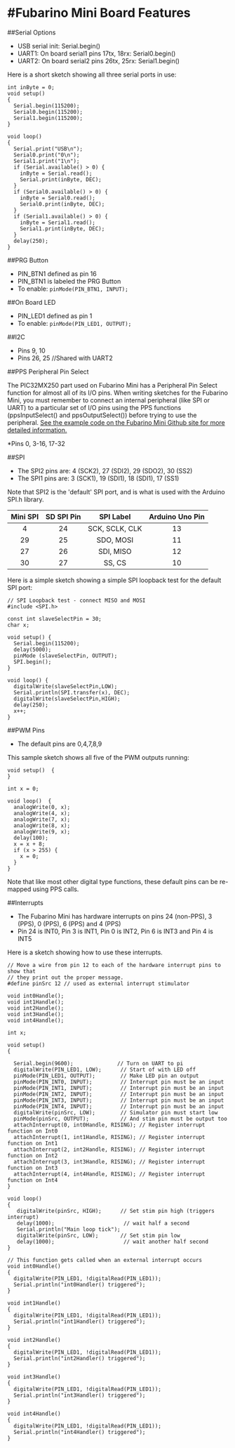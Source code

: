 #Fubarino Mini Board Features
====

##Serial Options
* USB serial init: Serial.begin()
* UART1: On board serial1 pins 17tx, 18rx: Serial0.begin()
* UART2: On board serial2 pins 26tx, 25rx: Serial1.begin()

Here is a short sketch showing all three serial ports in use:
	
    int inByte = 0;
    void setup()
    {
      Serial.begin(115200);
      Serial0.begin(115200);
      Serial1.begin(115200);
    }

    void loop()
    {
      Serial.print("USB\n");
      Serial0.print("0\n");
      Serial1.print("1\n");
      if (Serial.available() > 0) {
        inByte = Serial.read();
        Serial.print(inByte, DEC);
      }
      if (Serial0.available() > 0) {
        inByte = Serial0.read();
        Serial0.print(inByte, DEC);
      }
      if (Serial1.available() > 0) {
        inByte = Serial1.read();
        Serial1.print(inByte, DEC);
      }
      delay(250);
    }

##PRG Button
* PIN_BTN1 defined as pin 16
* PIN_BTN1 is labeled the PRG Button
* To enable: `pinMode(PIN_BTN1, INPUT);`

##On Board LED
* PIN_LED1 defined as pin 1 
* To enable: `pinMode(PIN_LED1, OUTPUT);`

##I2C
* Pins 9, 10
* Pins 26, 25 //Shared with UART2

##PPS Peripheral Pin Select

The PIC32MX250 part used on Fubarino Mini has a Peripheral Pin Select function for almost all of its I/O pins. When writing sketches for the Fubarino Mini, you must remember to connect an internal peripheral (like SPI or UART) to a particular set of I/O pins using the PPS functions (ppsInputSelect() and ppsOutputSelect()) before trying to use the peripheral. [See the example code on the Fubarino Mini Github site for more detailed information.](Fubarino-Mini-pps)

*Pins 0, 3-16, 17-32

##SPI
* The SPI2 pins are: 4 (SCK2), 27 (SDI2), 29 (SDO2), 30 (SS2)
* The SPI1 pins are: 3 (SCK1), 19 (SDI1), 18 (SDI1), 17 (SS1) 

Note that SPI2 is the 'default' SPI port, and is what is used with the Arduino SPI.h library.

|Mini SPI| SD SPI Pin | SPI Label| Arduino Uno Pin|
|:--:|:---:|:----:|:---:|
|4|24|SCK, SCLK, CLK| 13| 
|29|25|SDO, MOSI| 11|
|27|26|SDI, MISO| 12|
|30|27|SS, CS| 10|

Here is a simple sketch showing a simple SPI loopback test for the default SPI port:

    // SPI Loopback test - connect MISO and MOSI
    #include <SPI.h>

    const int slaveSelectPin = 30;
    char x;

    void setup() {
      Serial.begin(115200);
      delay(5000);
      pinMode (slaveSelectPin, OUTPUT);
      SPI.begin(); 
    }

    void loop() {
      digitalWrite(slaveSelectPin,LOW);
      Serial.println(SPI.transfer(x), DEC);
      digitalWrite(slaveSelectPin,HIGH); 
      delay(250);
      x++;
    }

##PWM Pins
* The default pins are 0,4,7,8,9

This sample sketch shows all five of the PWM outputs running:

    void setup()  {
    } 
    
    int x = 0;
    
    void loop()  { 
      analogWrite(0, x);
      analogWrite(4, x);
      analogWrite(7, x);
      analogWrite(8, x);
      analogWrite(9, x);
      delay(100);
      x = x + 8;
      if (x > 255) {
        x = 0;
      }
    }

Note that like most other digital type functions, these default pins can be re-mapped using PPS calls.

##Interrupts

* The Fubarino Mini has hardware interrupts on pins 24 (non-PPS), 3 (PPS), 0 (PPS), 6 (PPS) and 4 (PPS)
* Pin 24 is INT0, Pin 3 is INT1, Pin 0 is INT2, Pin 6 is INT3 and Pin 4 is INT5

Here is a sketch showing how to use these interrupts. 

	// Move a wire from pin 12 to each of the hardware interrupt pins to show that
	// they print out the proper message.
	#define pinSrc 12 // used as external interrupt stimulator

	void int0Handle();
	void int1Handle();
	void int2Handle();
	void int3Handle();
	void int4Handle();

	int x;

	void setup() 
	{
	  
	  Serial.begin(9600);              // Turn on UART to pi
	  digitalWrite(PIN_LED1, LOW);      // Start of with LED off
	  pinMode(PIN_LED1, OUTPUT);        // Make LED pin an output
	  pinMode(PIN_INT0, INPUT);         // Interrupt pin must be an input
	  pinMode(PIN_INT1, INPUT);         // Interrupt pin must be an input
	  pinMode(PIN_INT2, INPUT);         // Interrupt pin must be an input
	  pinMode(PIN_INT3, INPUT);         // Interrupt pin must be an input
	  pinMode(PIN_INT4, INPUT);         // Interrupt pin must be an input
	  digitalWrite(pinSrc, LOW);        // Simulator pin must start low
	  pinMode(pinSrc, OUTPUT);          // And stim pin must be output too
	  attachInterrupt(0, int0Handle, RISING); // Register interrupt function on Int0
	  attachInterrupt(1, int1Handle, RISING); // Register interrupt function on Int1
	  attachInterrupt(2, int2Handle, RISING); // Register interrupt function on Int2
	  attachInterrupt(3, int3Handle, RISING); // Register interrupt function on Int3
	  attachInterrupt(4, int4Handle, RISING); // Register interrupt function on Int4
	}

	void loop() 
	{
	   digitalWrite(pinSrc, HIGH);      // Set stim pin high (triggers interrupt)
	   delay(1000);                      // wait half a second
	   Serial.println("Main loop tick");
	   digitalWrite(pinSrc, LOW);       // Set stim pin low
	   delay(1000);                      // wait another half second
	}

	// This function gets called when an external interrupt occurs
	void int0Handle() 
	{
	  digitalWrite(PIN_LED1, !digitalRead(PIN_LED1));
	  Serial.println("int0Handler() triggered");
	}

	void int1Handle() 
	{
	  digitalWrite(PIN_LED1, !digitalRead(PIN_LED1));
	  Serial.println("int1Handler() triggered");
	}

	void int2Handle() 
	{
	  digitalWrite(PIN_LED1, !digitalRead(PIN_LED1));
	  Serial.println("int2Handler() triggered");
	}

	void int3Handle() 
	{
	  digitalWrite(PIN_LED1, !digitalRead(PIN_LED1));
	  Serial.println("int3Handler() triggered");
	}

	void int4Handle() 
	{
	  digitalWrite(PIN_LED1, !digitalRead(PIN_LED1));
	  Serial.println("int4Handler() triggered");
	}
